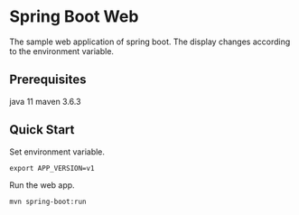 # Spring Boot Web
The sample web application of spring boot.
The display changes according to the environment variable.

## Prerequisites
java 11
maven 3.6.3

## Quick Start

Set environment variable.

~~~
export APP_VERSION=v1
~~~

Run the web app.

~~~
mvn spring-boot:run
~~~